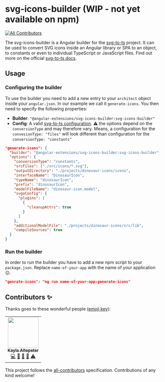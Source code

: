 # svg-icons-builder (WIP - not yet available on npm)

<!-- ALL-CONTRIBUTORS-BADGE:START - Do not remove or modify this section -->

[![All Contributors](https://img.shields.io/badge/all_contributors-1-orange.svg?style=flat-square)](#contributors-)

<!-- ALL-CONTRIBUTORS-BADGE:END -->

The svg-icons-builder is a Angular builder for the [svg-to-ts](https://github.com/kreuzerk/svg-to-ts) project. It can be used to convert SVG icons inside an Angular library or SPA to an object, to constants or even to individual TypeScript or JavaScript files.
Find out more on the official [svg-to-ts docs](https://github.com/kreuzerk/svg-to-ts).

## Usage

### Configuring the builder

To use the builder you need to add a new entry to your `architect` object inside your `angular.json`. In our example we call it `generate-icons`. You then need to specify the following properties:

- **Builder**: `"@angular-extensions/svg-icons-builder:svg-icons-builder"`
- **Config**: A valid [svg-to-ts configuration](https://github.com/kreuzerk/svg-to-ts). ⚠️ the options depend on the `conversionType` and may therefore vary. Means, a configuration for the `convesionType: "files"` will look different than configuration for the `conversionType: "constants"`

```json
"generate-icons": {
  "builder": "@angular-extensions/svg-icons-builder:svg-icons-builder",
  "options": {
    "conversionType": "constants",
    "srcFiles": ["./src/icons/*.svg"],
    "outputDirectory": "./projects/dinosaur-icons/icons",
    "interfaceName": "DinosaurIcon",
    "typeName": "dinosaurIcon",
    "prefix": "dinosaurIcon",
    "modelFileName": "dinosaur-icon.model",
    "svgoConfig": {
      "plugins": [
        {
          "cleanupAttrs": true
        }
      ]
    },
    "additionalModelFile": "./projects/dinosaur-icons/src/lib",
    "compileSources": true
  }
}
```

### Run the builder

In order to run the builder you have to add a new npm script to your `package.json`. Replace `name-of-your-app` with the name of your application 😉.

```json
"genrate-icons": "ng run name-of-your-app:generate-icons"
```

## Contributors ✨

Thanks goes to these wonderful people ([emoji key](https://allcontributors.org/docs/en/emoji-key)):

<!-- ALL-CONTRIBUTORS-LIST:START - Do not remove or modify this section -->
<!-- prettier-ignore-start -->
<!-- markdownlint-disable -->
<table>
  <tr>
    <td align="center"><a href="http://www.kaylaaltepeter.com/"><img src="https://avatars1.githubusercontent.com/u/5103752?v=4?s=100" width="100px;" alt=""/><br /><sub><b>Kayla Altepeter</b></sub></a><br /><a href="https://github.com/@angular-extensions/@angular-extensions/svg-icons-builder/commits?author=kaltepeter" title="Code">💻</a> <a href="https://github.com/@angular-extensions/@angular-extensions/svg-icons-builder/issues?q=author%3Akaltepeter" title="Bug reports">🐛</a> <a href="https://github.com/@angular-extensions/@angular-extensions/svg-icons-builder/commits?author=kaltepeter" title="Documentation">📖</a> <a href="#ideas-kaltepeter" title="Ideas, Planning, & Feedback">🤔</a> <a href="https://github.com/@angular-extensions/@angular-extensions/svg-icons-builder/commits?author=kaltepeter" title="Tests">⚠️</a></td>
  </tr>
</table>

<!-- markdownlint-restore -->
<!-- prettier-ignore-end -->

<!-- ALL-CONTRIBUTORS-LIST:END -->

This project follows the [all-contributors](https://github.com/all-contributors/all-contributors) specification. Contributions of any kind welcome!
